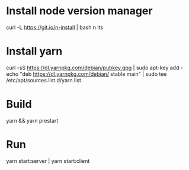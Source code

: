 # Install node version manager
curl -L https://git.io/n-install | bash
n lts

# Install yarn
curl -sS https://dl.yarnpkg.com/debian/pubkey.gpg | sudo apt-key add -
echo "deb https://dl.yarnpkg.com/debian/ stable main" | sudo tee /etc/apt/sources.list.d/yarn.list

# Build
yarn && yarn prestart

# Run
yarn start:server | yarn start:client
